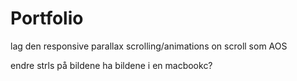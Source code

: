 # Portfolio

lag den responsive
parallax scrolling/animations on scroll som AOS

endre strls på bildene
ha bildene i en macbookc?


